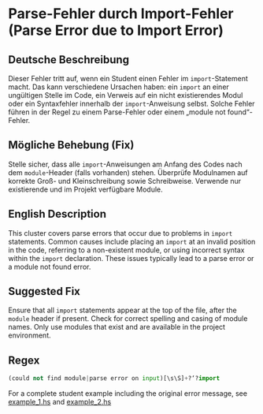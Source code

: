 # Parse-Fehler durch Import-Fehler (Parse Error due to Import Error)

## Deutsche Beschreibung
Dieser Fehler tritt auf, wenn ein Student einen Fehler im `import`-Statement macht. Das kann verschiedene Ursachen haben: ein `import` an einer ungültigen Stelle im Code, ein Verweis auf ein nicht existierendes Modul oder ein Syntaxfehler innerhalb der `import`-Anweisung selbst. Solche Fehler führen in der Regel zu einem Parse-Fehler oder einem „module not found“-Fehler.

## Mögliche Behebung (Fix)
Stelle sicher, dass alle `import`-Anweisungen am Anfang des Codes nach dem `module`-Header (falls vorhanden) stehen. Überprüfe Modulnamen auf korrekte Groß- und Kleinschreibung sowie Schreibweise. Verwende nur existierende und im Projekt verfügbare Module.

## English Description
This cluster covers parse errors that occur due to problems in `import` statements. Common causes include placing an `import` at an invalid position in the code, referring to a non-existent module, or using incorrect syntax within the `import` declaration. These issues typically lead to a parse error or a module not found error.

## Suggested Fix
Ensure that all `import` statements appear at the top of the file, after the `module` header if present. Check for correct spelling and casing of module names. Only use modules that exist and are available in the project environment.

## Regex
```python
(could not find module|parse error on input)[\s\S]+?‘?import

```

For a complete student example including the original error message, see [example_1.hs](./example_1.hs) and [example_2.hs](./example_2.hs)
